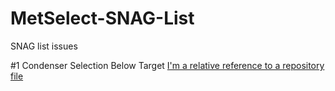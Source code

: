 # MetSelect-SNAG-List
SNAG list issues 

#1 Condenser Selection Below Target
[I'm a relative reference to a repository file](../SNAG_1)
